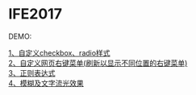 # IFE2017

 DEMO:
 
  [1、自定义checkbox、radio样式](https://dakeke.github.io/IFE2017/1checkbox&radio/)  
  [2、自定义网页右键菜单(刷新以显示不同位置的右键菜单)](https://dakeke.github.io/IFE2017/2contextMenu/)  
  [3、正则表达式](https://dakeke.github.io/IFE2017/3regularExpression/)  
  [4、模糊及文字流光效果](https://dakeke.github.io/IFE2017/4blur/)
